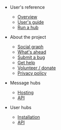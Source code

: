  
- User's reference

  - [Overview](README.md)
  - [User's guide](users-guide.md)
  - [Run a hub](message-hub-registration.md)

- About the project

  - [Social graph](how-it-works.md)
  - [What's ahead](roadmap.md)
  - [Submit a bug](bugs.md)
  - [Get help](help.md)
  - [Volunteer / donate](helping-out.md)
  - [Privacy policy](privacy.md)

- Message hubs

  - [Hosting](install-message-hub.md)
  - [API](api-message-hub.md)

- User hubs

  - [Installation](install-user-hub.md)
  - [API](api-user-hub.md)
 

